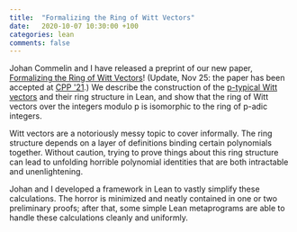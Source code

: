 ```yaml
---
title:  "Formalizing the Ring of Witt Vectors"
date:   2020-10-07 10:30:00 +100
categories: lean
comments: false
---
```


Johan Commelin and I have released a preprint of our new paper,
[Formalizing the Ring of Witt Vectors](http://robertylewis.com/files/witt-vectors.pdf)!
(Update, Nov 25: the paper has been accepted at [CPP '21](https://popl21.sigplan.org/home/CPP-2021#event-overview).)
We describe the construction of the [p-typical Witt vectors](https://en.wikipedia.org/wiki/Witt_vector)
and their ring structure in Lean, and show that the ring of Witt vectors over the integers modulo p
is isomorphic to the ring of p-adic integers.

Witt vectors are a notoriously messy topic to cover informally.
The ring structure depends on a layer of definitions binding certain polynomials together.
Without caution, trying to prove things about this ring structure can lead to unfolding
horrible polynomial identities that are both intractable and unenlightening.

Johan and I developed a framework in Lean to vastly simplify these calculations.
The horror is minimized and neatly contained in one or two preliminary proofs;
after that, some simple Lean metaprograms are able to handle these calculations cleanly and uniformly.